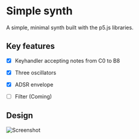 # Simple synth

A simple, minimal synth built with the p5.js libraries.


## Key features

- [x] Keyhandler accepting notes from C0 to B8
- [x] Three oscillators
- [x] ADSR envelope
- [ ] Filter (Coming)


## Design
![Screenshot](http://i.imgur.com/pHUuX40.png)
